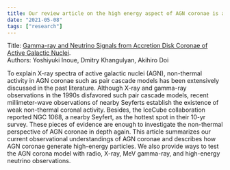```yaml
---
title: Our review article on the high energy aspect of AGN coronae is accepted by Galaxies.
date: "2021-05-08"
tags: ["research"]
---
```

Title: [Gamma-ray and Neutrino Signals from Accretion Disk Coronae of Active Galactic Nuclei](https://arxiv.org/abs/2105.08948).  
Authors: Yoshiyuki Inoue, Dmitry Khangulyan, Akihiro Doi

To explain X-ray spectra of active galactic nuclei (AGN), non-thermal activity in AGN coronae such as pair cascade models has been extensively discussed in the past literature. Although X-ray and gamma-ray observations in the 1990s disfavored such pair cascade models, recent millimeter-wave observations of nearby Seyferts establish the existence of weak non-thermal coronal activity. Besides, the IceCube collaboration reported NGC 1068, a nearby Seyfert, as the hottest spot in their 10-yr survey. These pieces of evidence are enough to investigate the non-thermal perspective of AGN coronae in depth again. This article summarizes our current observational understandings of AGN coronae and describes how AGN coronae generate high-energy particles. We also provide ways to test the AGN corona model with radio, X-ray, MeV gamma-ray, and high-energy neutrino observations.
